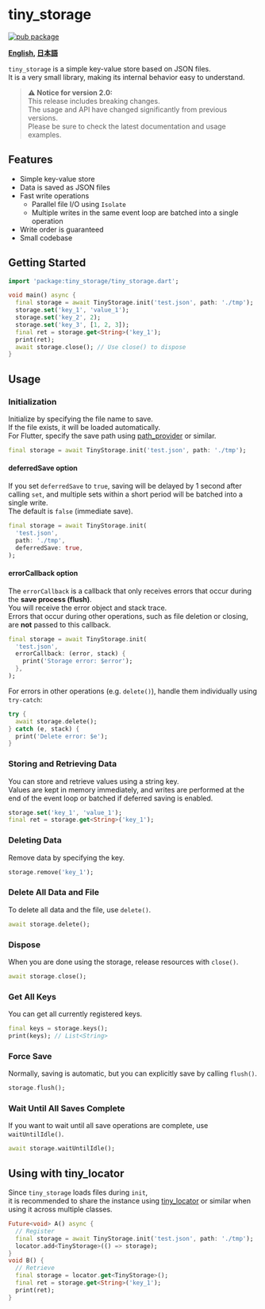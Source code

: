 # tiny_storage

[![pub package](https://img.shields.io/pub/v/tiny_storage.svg)](https://pub.dartlang.org/packages/tiny_storage)

**[English](https://github.com/zuvola/tiny_storage/blob/master/README.md), [日本語](https://github.com/zuvola/tiny_storage/blob/master/README_jp.md)**

`tiny_storage` is a simple key-value store based on JSON files.  
It is a very small library, making its internal behavior easy to understand.

> **⚠️ Notice for version 2.0:**  
> This release includes breaking changes.  
> The usage and API have changed significantly from previous versions.  
> Please be sure to check the latest documentation and usage examples.

## Features

- Simple key-value store
- Data is saved as JSON files
- Fast write operations
  - Parallel file I/O using `Isolate`
  - Multiple writes in the same event loop are batched into a single operation
- Write order is guaranteed
- Small codebase

## Getting Started

```dart
import 'package:tiny_storage/tiny_storage.dart';

void main() async {
  final storage = await TinyStorage.init('test.json', path: './tmp');
  storage.set('key_1', 'value_1');
  storage.set('key_2', 2);
  storage.set('key_3', [1, 2, 3]);
  final ret = storage.get<String>('key_1');
  print(ret);
  await storage.close(); // Use close() to dispose
}
```

## Usage

### Initialization

Initialize by specifying the file name to save.  
If the file exists, it will be loaded automatically.  
For Flutter, specify the save path using [path_provider](https://pub.dev/packages/path_provider) or similar.

```dart
final storage = await TinyStorage.init('test.json', path: './tmp');
```

#### deferredSave option

If you set `deferredSave` to `true`, saving will be delayed by 1 second after calling `set`, and multiple sets within a short period will be batched into a single write.  
The default is `false` (immediate save).

```dart
final storage = await TinyStorage.init(
  'test.json',
  path: './tmp',
  deferredSave: true,
);
```

#### errorCallback option

The `errorCallback` is a callback that only receives errors that occur during the **save process (flush)**.  
You will receive the error object and stack trace.  
Errors that occur during other operations, such as file deletion or closing, are **not** passed to this callback.

```dart
final storage = await TinyStorage.init(
  'test.json',
  errorCallback: (error, stack) {
    print('Storage error: $error');
  },
);
```

For errors in other operations (e.g. `delete()`), handle them individually using `try-catch`:

```dart
try {
  await storage.delete();
} catch (e, stack) {
  print('Delete error: $e');
}
```

### Storing and Retrieving Data

You can store and retrieve values using a string key.  
Values are kept in memory immediately, and writes are performed at the end of the event loop or batched if deferred saving is enabled.

```dart
storage.set('key_1', 'value_1');
final ret = storage.get<String>('key_1');
```

### Deleting Data

Remove data by specifying the key.

```dart
storage.remove('key_1');
```

### Delete All Data and File

To delete all data and the file, use `delete()`.

```dart
await storage.delete();
```

### Dispose

When you are done using the storage, release resources with `close()`.

```dart
await storage.close();
```

### Get All Keys

You can get all currently registered keys.

```dart
final keys = storage.keys();
print(keys); // List<String>
```

### Force Save

Normally, saving is automatic, but you can explicitly save by calling `flush()`.

```dart
storage.flush();
```

### Wait Until All Saves Complete

If you want to wait until all save operations are complete, use `waitUntilIdle()`.

```dart
await storage.waitUntilIdle();
```

## Using with tiny_locator

Since `tiny_storage` loads files during `init`,  
it is recommended to share the instance using [tiny_locator](https://pub.dartlang.org/packages/tiny_locator) or similar when using it across multiple classes.

```dart
Future<void> A() async {
  // Register
  final storage = await TinyStorage.init('test.json', path: './tmp');
  locator.add<TinyStorage>(() => storage);
}
void B() {
  // Retrieve
  final storage = locator.get<TinyStorage>();
  final ret = storage.get<String>('key_1');
  print(ret);
}
```
